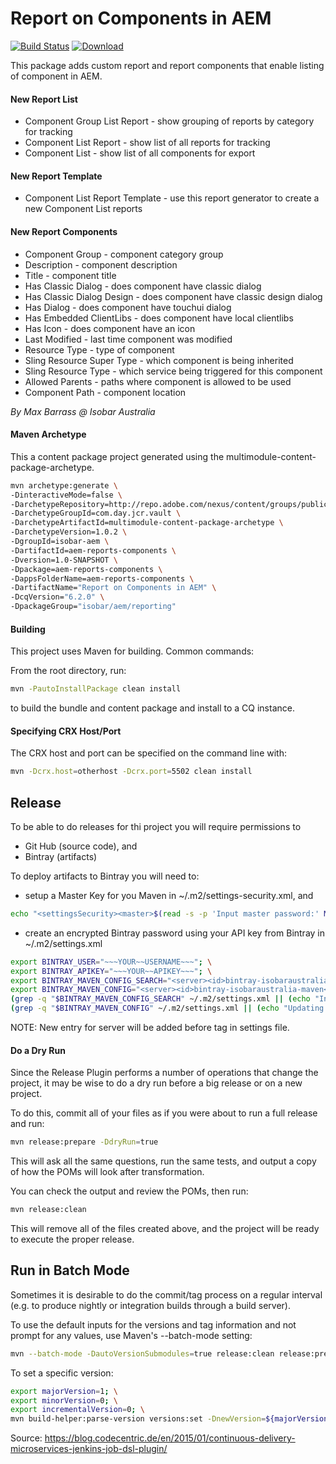 Report on Components in AEM
========

[![Build Status](https://travis-ci.org/isobaraustralia/aem-reports-components.svg?branch=master)](https://travis-ci.org/isobaraustralia/aem-reports-components)
[![Download](https://api.bintray.com/packages/isobaraustralia/maven/aem-reports-components/images/download.svg) ](https://bintray.com/isobaraustralia/maven/aem-reports-components/_latestVersion)


This package adds custom report and report components that enable listing of component in AEM.

#### New Report List

* Component Group List Report - show grouping of reports by category for tracking
* Component List Report - show list of all reports for tracking
* Component List - show list of all components for export


#### New Report Template
* Component List Report Template - use this report generator to create a new Component List reports


#### New Report Components
* Component Group - component category group
* Description - component description
* Title - component title
* Has Classic Dialog - does component have classic dialog
* Has Classic Dialog Design - does component have classic design dialog
* Has Dialog - does component have touchui dialog
* Has Embedded ClientLibs - does component have local clientlibs
* Has Icon - does component have an icon
* Last Modified - last time component was modified
* Resource Type - type of component
* Sling Resource Super Type - which component is being inherited
* Sling Resource Type - which service being triggered for this component
* Allowed Parents - paths where component is allowed to be used
* Component Path - component location

*By Max Barrass @ Isobar Australia*

#### Maven Archetype

This a content package project generated using the multimodule-content-package-archetype.

```bash
mvn archetype:generate \
-DinteractiveMode=false \
-DarchetypeRepository=http://repo.adobe.com/nexus/content/groups/public/ \
-DarchetypeGroupId=com.day.jcr.vault \
-DarchetypeArtifactId=multimodule-content-package-archetype \
-DarchetypeVersion=1.0.2 \
-DgroupId=isobar-aem \
-DartifactId=aem-reports-components \
-Dversion=1.0-SNAPSHOT \
-Dpackage=aem-reports-components \
-DappsFolderName=aem-reports-components \
-DartifactName="Report on Components in AEM" \
-DcqVersion="6.2.0" \
-DpackageGroup="isobar/aem/reporting"
```

#### Building

This project uses Maven for building. Common commands:

From the root directory, run: 
```bash 
mvn -PautoInstallPackage clean install
``` 
to build the bundle and content package and install to a CQ instance.

#### Specifying CRX Host/Port

The CRX host and port can be specified on the command line with:
```bash
mvn -Dcrx.host=otherhost -Dcrx.port=5502 clean install
```

Release
--------------

To be able to do releases for thi project you will require permissions to 
- Git Hub (source code), and
- Bintray (artifacts)

To deploy artifacts to Bintray you will need to:
- setup a Master Key for you Maven in ~/.m2/settings-security.xml, and
```bash
echo "<settingsSecurity><master>$(read -s -p 'Input master password:' MPASS ; mvn -q --encrypt-master-password "$MPASS")</master></settingsSecurity>">~/.m2/settings-security.xml
```

- create an encrypted Bintray password using your API key from Bintray in ~/.m2/settings.xml
```bash
export BINTRAY_USER="~~~YOUR~~USERNAME~~~"; \
export BINTRAY_APIKEY="~~~YOUR~~APIKEY~~~"; \
export BINTRAY_MAVEN_CONFIG_SEARCH="<server><id>bintray-isobaraustralia-maven<\/id><username>$BINTRAY_USER<\/username><password>.*<\/password><\/server>"; \
export BINTRAY_MAVEN_CONFIG="<server><id>bintray-isobaraustralia-maven<\/id><username>$BINTRAY_USER<\/username><password>API Key: $(mvn -q --encrypt-password ${BINTRAY_APIKEY})<\/password><\/server>"; \
(grep -q "$BINTRAY_MAVEN_CONFIG_SEARCH" ~/.m2/settings.xml || (echo "Inserting..."; sed -i "/<\/servers>/i $BINTRAY_MAVEN_CONFIG" ~/.m2/settings.xml;)); \
(grep -q "$BINTRAY_MAVEN_CONFIG" ~/.m2/settings.xml || (echo "Updating..."; sed -i "s|${BINTRAY_MAVEN_CONFIG_SEARCH}|${BINTRAY_MAVEN_CONFIG}|g" ~/.m2/settings.xml;))
```
NOTE: New entry for server will be added before </servers> tag in settings file.


#### Do a Dry Run
Since the Release Plugin performs a number of operations that change the project, it may be wise to do a dry run before a big release or on a new project.

To do this, commit all of your files as if you were about to run a full release and run:
```bash
mvn release:prepare -DdryRun=true
```
This will ask all the same questions, run the same tests, and output a copy of how the POMs will look after transformation. 

You can check the output and review the POMs, then run:


```bash
mvn release:clean
```

This will remove all of the files created above, and the project will be ready to execute the proper release.


Run in Batch Mode
--------------
Sometimes it is desirable to do the commit/tag process on a regular interval (e.g. to produce nightly or integration builds through a build server).

To use the default inputs for the versions and tag information and not prompt for any values, use Maven's --batch-mode setting:
```bash
mvn --batch-mode -DautoVersionSubmodules=true release:clean release:prepare release:perform 
```

To set a specific version:
```bash
export majorVersion=1; \
export minorVersion=0; \
export incrementalVersion=0; \
mvn build-helper:parse-version versions:set -DnewVersion=${majorVersion}.${minorVersion}.${incrementalVersion} versions:commit deploy scm:tag
```
Source: https://blog.codecentric.de/en/2015/01/continuous-delivery-microservices-jenkins-job-dsl-plugin/
